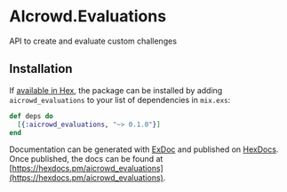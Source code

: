 # AIcrowd.Evaluations

API to create and evaluate custom challenges

## Installation

If [available in Hex](https://hex.pm/docs/publish), the package can be installed
by adding `aicrowd_evaluations` to your list of dependencies in `mix.exs`:

```elixir
def deps do
  [{:aicrowd_evaluations, "~> 0.1.0"}]
end
```

Documentation can be generated with [ExDoc](https://github.com/elixir-lang/ex_doc)
and published on [HexDocs](https://hexdocs.pm). Once published, the docs can
be found at [https://hexdocs.pm/aicrowd_evaluations](https://hexdocs.pm/aicrowd_evaluations).
